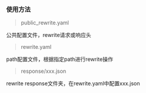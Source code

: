 ### 使用方法

> public_rewrite.yaml 
   
公共配置文件，rewrite请求或响应头

> rewrite.yaml 
   
path配置文件，根据指定path进行rewrite操作

> response/xxx.json 
   
rewrite response文件夹，在rewrite.yaml中配置xxx.json

